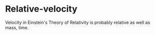 # Relative-velocity
Velocity in Einstein's Theory of Relativity is probably relative as well as mass, time.
